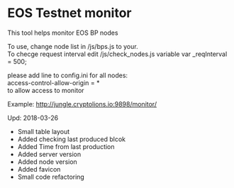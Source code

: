 # EOS Testnet monitor
This tool helps monitor EOS BP nodes

To use, change node list in /js/bps.js to your.  
To checge request interval edit /js/check_nodes.js variable var _reqInterval = 500;  


please add line to config.ini for all nodes:  
access-control-allow-origin = *   
to allow access to monitor  
  
Example: http://jungle.cryptolions.io:9898/monitor/

Upd: 2018-03-26
- Small table layout
- Added checking last produced blcok
- Added Time from last production
- Added server version
- Added node version
- Added favicon
- Small code refactoring
